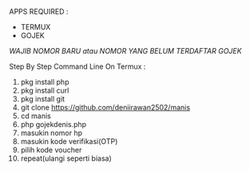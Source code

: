 APPS REQUIRED :
- TERMUX
- GOJEK

*WAJIB NOMOR BARU atau NOMOR YANG BELUM TERDAFTAR GOJEK*

Step By Step Command Line On Termux :
1. pkg install php
2. pkg install curl
3. pkg install git
4. git clone https://github.com/deniirawan2502/manis
5. cd manis
6. php gojekdenis.php
7. masukin nomor hp
8. masukin kode verifikasi(OTP)
9. pilih kode voucher
10. repeat(ulangi seperti biasa)
